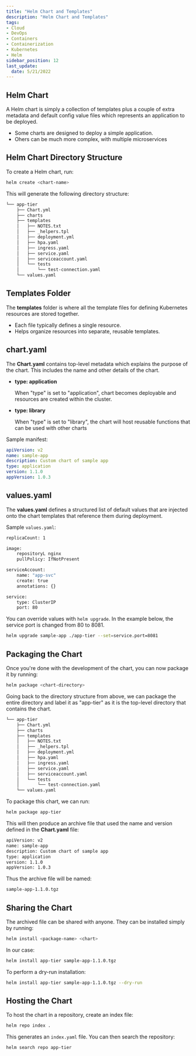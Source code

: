 ```yaml
---
title: "Helm Chart and Templates"
description: "Helm Chart and Templates"
tags: 
- Cloud
- DevOps
- Containers
- Containerization
- Kubernetes
- Helm
sidebar_position: 12
last_update:
  date: 5/21/2022 
---
```



## Helm Chart 

A Helm chart is simply a collection of templates plus a couple of extra metadata and default config value files which represents an application to be deployed.

- Some charts are designed to deploy a simple application.
- Ohers can be much more complex, with multiple microservices

## Helm Chart Directory Structure

To create a Helm chart, run:

```bash
helm create <chart-name>
```

This will generate the following directory structure:

```bash
└── app-tier
    ├── Chart.yml
    ├── charts
    ├── templates
    │   ├── NOTES.txt
    │   ├── _helpers.tpl
    │   ├── deployment.yml
    │   ├── hpa.yaml 
    │   ├── ingress.yaml
    │   ├── service.yaml
    │   ├── serviceaccount.yaml 
    │   └── tests
    │       └── test-connection.yaml
    └── values.yaml
```

## Templates Folder  

The **templates** folder is where all the template files for defining Kubernetes resources are stored together. 

- Each file typically defines a single resource.
- Helps organize resources into separate, reusable templates.  

## chart.yaml

The **Chart.yaml** contains top-level metadata which explains the purpose of the chart. This includes the name and other details of the chart.

- **type: application**

    When "type" is set to "application", chart becomes deployable and resources are created within the cluster.

- **type: library**

    When "type" is set to "library", the chart will host reusable functions that can be used with other charts

Sample manifest:

```yaml
apiVersion: v2
name: sample-app 
description: Custom chart of sample app 
type: application
version: 1.1.0 
appVersion: 1.0.3
```

## values.yaml

The **values.yaml** defines a structured list of default values that are injected onto the chart templates that reference them during deployment. 

Sample `values.yaml`:

```bash
replicaCount: 1

image:
    repositoryL nginx
    pullPolicy: IfNotPresent 

serviceAccount:
    name: "app-svc"
    create: true 
    annotations: {}

service:
    type: ClusterIP 
    port: 80 
```

You can override values with `helm upgrade`. In the example below, the service port is changed from 80 to 8081.

```bash
helm upgrade sample-app ./app-tier --set=service.port=8081 
```

## Packaging the Chart 

Once you're done with the development of the chart, you can now package it by running:

```bash
helm package <chart-directory> 
```

Going back to the directory structure from above, we can package the entire directory and label it as "app-tier" as it is the top-level directory that contains the chart.

```bash
└── app-tier
    ├── Chart.yml
    ├── charts
    ├── templates
    │   ├── NOTES.txt
    │   ├── _helpers.tpl
    │   ├── deployment.yml
    │   ├── hpa.yaml 
    │   ├── ingress.yaml
    │   ├── service.yaml
    │   ├── serviceaccount.yaml 
    │   └── tests
    │       └── test-connection.yaml
    └── values.yaml
```

To package this chart, we can run:

```bash
helm package app-tier 
```

This will then produce an archive file that used the name and version defined in the **Chart.yaml** file:

```bash
apiVersion: v2
name: sample-app 
description: Custom chart of sample app 
type: application
version: 1.1.0 
appVersion: 1.0.3
```

Thus the archive file will be named:

```bash
sample-app-1.1.0.tgz 
```

## Sharing the Chart 

The archived file can be shared with anyone. They can be installed simply by running: 

```bash
helm install <package-name> <chart>
```

In our case:

```bash
helm install app-tier sample-app-1.1.0.tgz 
```

To perform a dry-run installation:

```bash
helm install app-tier sample-app-1.1.0.tgz --dry-run
```

## Hosting the Chart 

To host the chart in a repository, create an index file:

```bash
helm repo index .
```

This generates an `index.yaml` file. You can then search the repository:

```bash
helm search repo app-tier
```


 

